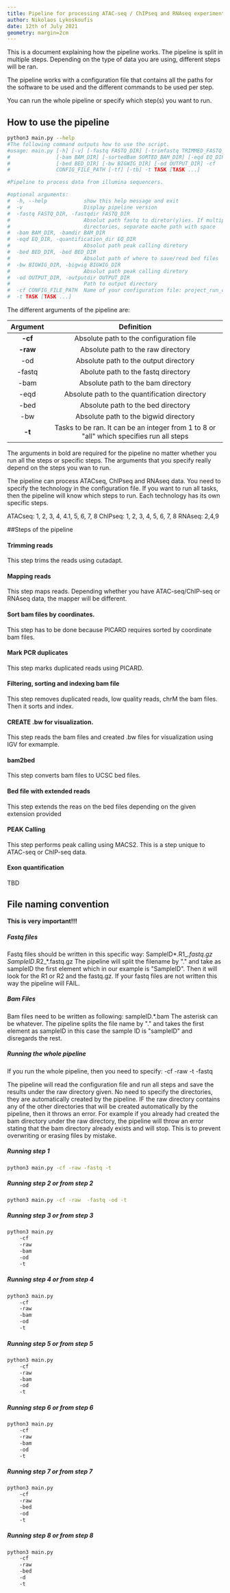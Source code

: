 ```yaml
---
title: Pipeline for processing ATAC-seq / ChIPseq and RNAseq experiments
author: Nikolaos Lykoskoufis
date: 12th of July 2021
geometry: margin=2cm
---
```


This is a document explaining how the pipeline works.
The pipeline is split in multiple steps. Depending on the type of data you are using, different steps will be ran. 

The pipeline works with a configuration file that contains all the paths for the software to be used and the different commands to be used per step. 

You can run the whole pipeline or specify which step(s) you want to run.

## How to use the pipeline 

```bash 
python3 main.py --help
#The following command outputs how to use the script. 
#usage: main.py [-h] [-v] [-fastq FASTQ_DIR] [-trimfastq TRIMMED_FASTQ_DIR]
#               [-bam BAM_DIR] [-sortedBam SORTED_BAM_DIR] [-eqd EQ_DIR]
#               [-bed BED_DIR] [-bw BIGWIG_DIR] [-od OUTPUT_DIR] -cf
#               CONFIG_FILE_PATH [-tf] [-tb] -t TASK [TASK ...]

#Pipeline to process data from illumina sequencers.

#optional arguments:
#  -h, --help            show this help message and exit
#  -v                    Display pipeline version
#  -fastq FASTQ_DIR, -fastqdir FASTQ_DIR
#                        Absolut path fastq to diretor(y)ies. If multiple
#                        directories, separate eache path with space
#  -bam BAM_DIR, -bamdir BAM_DIR
#  -eqd EQ_DIR, -quantification_dir EQ_DIR
#                        Absolut path peak calling diretory
#  -bed BED_DIR, -bed BED_DIR
#                        Absolut path of where to save/read bed files
#  -bw BIGWIG_DIR, -bigwig BIGWIG_DIR
#                        Absolut path peak calling diretory
#  -od OUTPUT_DIR, -outputdir OUTPUT_DIR
#                        Path to output directory
#  -cf CONFIG_FILE_PATH  Name of your configuration file: project_run_config_V1
#  -t TASK [TASK ...]
```
The different arguments of the pipeline are: 

| Argument | Definition |
|:---:|:-------------------------------------------:|
| **-cf**  | Absolute path to the configuration file |
| **-raw** | Absolute path to the raw directory |
| -od | Absolute path to the output directory | 
| -fastq | Abolute path to the fastq directory | 
| -bam | Absolute path to the bam directory | 
| -eqd | Absolute path to the quantification directory | 
| -bed | Absolute path to the bed directory | 
| -bw | Absolute path to the bigwid directory | 
| **-t** | Tasks to be ran. It can be an integer from 1 to 8 or "all" which specifies run all steps |

The arguments in bold are required for the pipeline no matter whether you run all the steps or specific steps. 
The arguments that you specify really depend on the steps you wan to run. 

The pipeline can process ATACseq, ChIPseq and RNAseq data. You need to specify the technology in the configuration file. If you want to run all tasks, then the pipeline will know which steps to run. 
Each technology has its own specific steps. 

ATACseq: 1, 2, 3, 4, 4.1, 5, 6, 7, 8
ChIPseq: 1, 2, 3, 4, 5, 6, 7, 8
RNAseq: 2,4,9



##Steps of the pipeline 

#### Trimming reads 

This step trims the reads using cutadapt. 

#### Mapping reads 

This step maps reads. Depending whether you have ATAC-seq/ChIP-seq or RNAseq data, the mapper will be different. 

#### Sort bam files by coordinates. 
This step has to be done because PICARD requires sorted by coordinate bam files. 

#### Mark PCR duplicates
This step marks duplicated reads using PICARD.

#### Filtering, sorting and indexing bam file
This step removes duplicated reads, low quality reads, chrM the bam files. Then it sorts and index. 

#### CREATE .bw for visualization.
This step reads the bam files and created .bw files for visualization using IGV for exmample.

#### bam2bed 
This step converts bam files to UCSC bed files. 

#### Bed file with extended reads 
This step extends the reas on the bed files depending on the given extension provided

#### PEAK Calling
This step performs peak calling using MACS2. This is a step unique to ATAC-seq or ChIP-seq data.

#### Exon quantification
TBD

## File naming convention

**This is very important!!!**
##### Fastq files
Fastq files should be written in this specific way: 
SampleID*.R1_*.fastq.gz
SampleID*.R2_*.fastq.gz 
The pipeline will split the filename by "." and take as sampleID the first element which in our example is "SampleID". Then it will look for the R1 or R2 and the fastq.gz. If your fastq files are not written this way the pipeline will FAIL. 

##### Bam Files
Bam files need to be written as following: 
sampleID.*.bam 
The asterisk can be whatever. The pipeline splits the file name by "." and takes the first element as sampleID in this case the sample ID is "sampleID" and disregards the rest. 


##### Running the whole pipeline 
If you run the whole pipeline, then you need to specify: 
-cf
-raw 
-t 
-fastq

The pipeline will read the configuration file and run all steps and save the results under the raw directory given. No need to specify the directories, they are automatically created by the pipeline. IF the raw directory contains any of the other directories that will be created automatically by the pipeline, then it throws an error. For example if you already had created the bam directory under the raw directory, the pipeline will throw an error stating that the bam directory already exists and will stop. This is to prevent overwriting or erasing files by mistake. 

##### Running step 1
```bash 
python3 main.py -cf -raw -fastq -t
```

##### Running step 2 or from step 2
```bash 
python3 main.py -cf -raw  -fastq -od -t
```
##### Running step 3 or from step 3
```bash 
python3 main.py 
    -cf 
    -raw
    -bam 
    -od
    -t 
```
##### Running step 4 or from step 4
```bash 
python3 main.py
    -cf 
    -raw 
    -bam 
    -od 
    -t 
```
##### Running step 5 or from step 5
```bash 
python3 main.py
    -cf 
    -raw 
    -bam 
    -od 
    -t 
```
##### Running step 6 or from step 6
```bash 
python3 main.py
    -cf 
    -raw 
    -bam 
    -od 
    -t 
```
##### Running step 7 or from step 7
```bash 
python3 main.py
    -cf 
    -raw 
    -bed
    -od 
    -t
```
##### Running step 8 or from step 8
```bash 
python3 main.py 
    -cf
    -raw 
    -bed 
    -d 
    -t 
```

